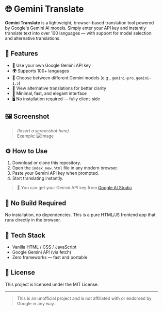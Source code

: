 # 🌐 Gemini Translate

**Gemini Translate** is a lightweight, browser-based translation tool powered by Google's Gemini AI models. Simply enter your API key and instantly translate text into over 100 languages — with support for model selection and alternative translations.

## 🚀 Features

- 🔑 Use your own Google Gemini API key
- 🌍 Supports 100+ languages
- 🧠 Choose between different Gemini models (e.g., `gemini-pro`, `gemini-1.5`)
- 💬 View alternative translations for better clarity
- 🎯 Minimal, fast, and elegant interface
- 🖥️ No installation required — fully client-side

## 🖼️ Screenshot

> *(Insert a screenshot here)*  
> Example: ![image](https://github.com/user-attachments/assets/de2383e0-778f-4b70-8dcd-cd476a603872)


## ⚙️ How to Use

1. Download or clone this repository.
2. Open the `index_new.html` file in any modern browser.
3. Paste your Gemini API key when prompted.
4. Start translating instantly.

> 🔐 You can get your Gemini API key from [Google AI Studio](https://aistudio.google.com/app/apikey)

## 📁 No Build Required

No installation, no dependencies. This is a pure HTML/JS frontend app that runs directly in the browser.

## 🧠 Tech Stack

- Vanilla HTML / CSS / JavaScript
- Google Gemini API (via fetch)
- Zero frameworks — fast and portable

## 📄 License

This project is licensed under the MIT License.

---

> This is an unofficial project and is not affiliated with or endorsed by Google in any way.

